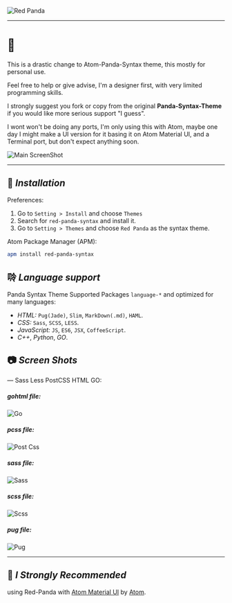 ![Red Panda](https://raw.githubusercontent.com/pixxx/red-panda-syntax/master/screenshots/red-panda-head.png)

---

# 👹

This is a drastic change to Atom-Panda-Syntax theme, this mostly for personal use.

Feel free to help or give advise, I'm a designer first, with very limited programming skills.

I strongly suggest you fork or copy from the original **Panda-Syntax-Theme** if you would like more serious support "I guess".

I wont won't be doing any ports, I'm only using this with Atom, maybe one day I might make a UI version for it basing it on Atom Material UI, and a Terminal port, but don't expect anything soon.

![Main ScreenShot](https://raw.githubusercontent.com/pixxx/red-panda-syntax/master/screenshots/red-panda-sq.png)

---

## 🚨 _Installation_
Preferences:

1. Go to `Setting > Install` and choose `Themes`
2. Search for `red-panda-syntax` and install it.
3. Go to `Setting > Themes` and choose `Red Panda` as the syntax theme.

Atom Package Manager (APM):
```bash
apm install red-panda-syntax
```

## 唥 _Language support_
Panda Syntax Theme Supported Packages `language-*` and optimized for many languages:
* _HTML:_ `Pug(Jade)`, `Slim`, `MarkDown(.md)`, `HAML`.
* _CSS:_ `Sass`, `SCSS`, `LESS`.
* _JavaScript:_ `JS`, `ES6`, `JSX`, `CoffeeScript`.
* _C++_, _Python_, _GO_.

## 📷 _Screen Shots_
— Sass Less PostCSS HTML GO:

##### gohtml file:
![Go](https://raw.githubusercontent.com/pixxx/red-panda-syntax/master/screenshots/go.png)

##### pcss file:
![Post Css](https://raw.githubusercontent.com/pixxx/red-panda-syntax/master/screenshots/pcss.png)

##### sass file:
![Sass](https://raw.githubusercontent.com/pixxx/red-panda-syntax/master/screenshots/sass.png)

##### scss file:
![Scss](https://raw.githubusercontent.com/pixxx/red-panda-syntax/master/screenshots/scss.png)

##### pug file:
![Pug](https://raw.githubusercontent.com/pixxx/red-panda-syntax/master/screenshots/pug.png)

---

## 🤔 _I Strongly Recommended_

using Red-Panda with [Atom Material UI](https://atom.io/themes/atom-material-ui) by [Atom](http://atom.io).
